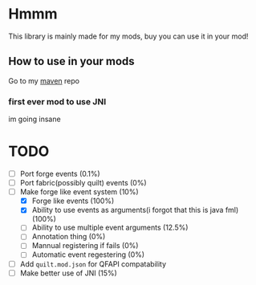 # Hmmm
This library is mainly made for my mods, buy you can use it in your mod!

## How to use in your mods
Go to my [maven](https://github.com/Progames723/maven) repo

### first ever mod to use JNI
im going insane 

# TODO
- [ ] Port forge events (0.1%)
- [ ] Port fabric(possibly quilt) events (0%)
- [ ] Make forge like event system (10%)
  - [x] Forge like events (100%)
  - [x] Ability to use events as arguments(i forgot that this is java fml) (100%)
  - [ ] Ability to use multiple event arguments (12.5%)
  - [ ] Annotation thing (0%)
  - [ ] Mannual registering if fails (0%)
  - [ ] Automatic event regestering (0%)
- [ ] Add `quilt.mod.json` for QFAPI compatability
- [ ] Make better use of JNI (15%)
